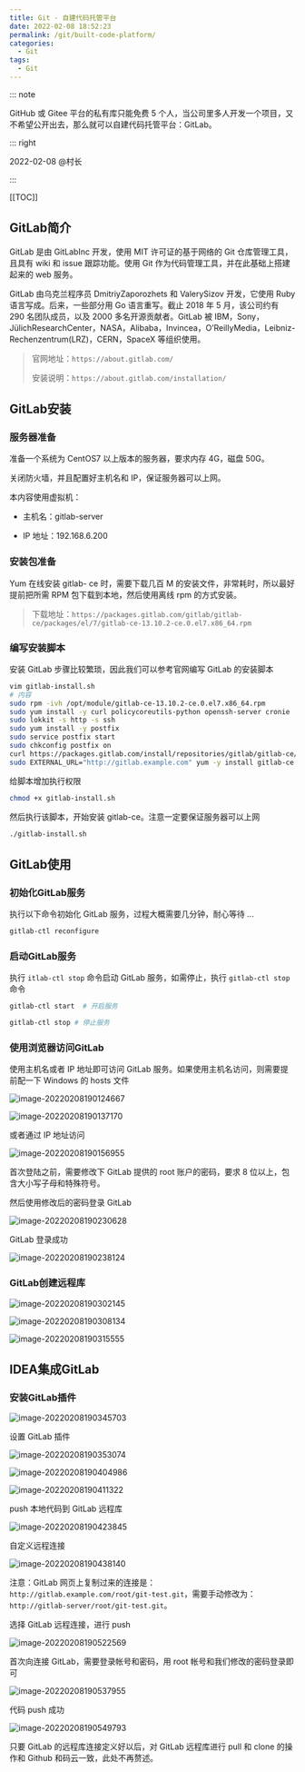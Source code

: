 ```yaml
---
title: Git - 自建代码托管平台
date: 2022-02-08 18:52:23
permalink: /git/built-code-platform/
categories: 
  - Git
tags: 
  - Git
---
```


::: note

GitHub 或 Gitee 平台的私有库只能免费 5 个人，当公司里多人开发一个项目，又不希望公开出去，那么就可以自建代码托管平台：GitLab。

::: right

2022-02-08 @村长

:::

[[TOC]]



## GitLab简介

GitLab 是由 GitLabInc 开发，使用 MIT 许可证的基于网络的 Git 仓库管理工具，且具有 wiki 和 issue 跟踪功能。使用 Git 作为代码管理工具，并在此基础上搭建起来的 web 服务。

GitLab 由乌克兰程序员 DmitriyZaporozhets 和 ValerySizov 开发，它使用 Ruby 语言写成。后来，一些部分用 Go 语言重写。截止 2018 年 5 月，该公司约有 290 名团队成员，以及 2000 多名开源贡献者。GitLab 被 IBM，Sony，JülichResearchCenter，NASA，Alibaba，Invincea，O’ReillyMedia，Leibniz-Rechenzentrum(LRZ)，CERN，SpaceX 等组织使用。

> 官网地址：`https://about.gitlab.com/`
>
> 安装说明：`https://about.gitlab.com/installation/`

## GitLab安装

### 服务器准备

准备一个系统为 CentOS7 以上版本的服务器，要求内存 4G，磁盘 50G。

关闭防火墙，并且配置好主机名和 IP，保证服务器可以上网。

本内容使用虚拟机：

- 主机名：gitlab-server

- IP 地址：192.168.6.200

### 安装包准备

Yum 在线安装 gitlab- ce 时，需要下载几百 M 的安装文件，非常耗时，所以最好提前把所需 RPM 包下载到本地，然后使用离线 rpm 的方式安装。

> 下载地址：`https://packages.gitlab.com/gitlab/gitlab-ce/packages/el/7/gitlab-ce-13.10.2-ce.0.el7.x86_64.rpm`

### 编写安装脚本

安装 GitLab 步骤比较繁琐，因此我们可以参考官网编写 GitLab 的安装脚本

```sh
vim gitlab-install.sh
# 内容
sudo rpm -ivh /opt/module/gitlab-ce-13.10.2-ce.0.el7.x86_64.rpm
sudo yum install -y curl policycoreutils-python openssh-server cronie
sudo lokkit -s http -s ssh
sudo yum install -y postfix
sudo service postfix start
sudo chkconfig postfix on
curl https://packages.gitlab.com/install/repositories/gitlab/gitlab-ce/script.rpm.sh | sudo bash
sudo EXTERNAL_URL="http://gitlab.example.com" yum -y install gitlab-ce
```

给脚本增加执行权限

```sh
chmod +x gitlab-install.sh
```

然后执行该脚本，开始安装 gitlab-ce。注意一定要保证服务器可以上网

```sh
./gitlab-install.sh
```

## GitLab使用

### 初始化GitLab服务

执行以下命令初始化 GitLab 服务，过程大概需要几分钟，耐心等待 ...

```sh
gitlab-ctl reconfigure
```

### 启动GitLab服务

执行 `itlab-ctl stop` 命令启动 GitLab 服务，如需停止，执行 `gitlab-ctl stop` 命令

```sh
gitlab-ctl start  # 开启服务

gitlab-ctl stop # 停止服务
```

### 使用浏览器访问GitLab

使用主机名或者 IP 地址即可访问 GitLab 服务。如果使用主机名访问，则需要提前配一下 Windows 的 hosts 文件

![image-20220208190124667](https://cdn.jsdelivr.net/gh/Kele-Bingtang/static/img/git/20220208190130.png)

![image-20220208190137170](https://cdn.jsdelivr.net/gh/Kele-Bingtang/static/img/git/20220208190138.png)

或者通过 IP 地址访问

![image-20220208190156955](https://cdn.jsdelivr.net/gh/Kele-Bingtang/static/img/git/20220208190157.png)

首次登陆之前，需要修改下 GitLab 提供的 root 账户的密码，要求 8 位以上，包含大小写子母和特殊符号。

然后使用修改后的密码登录 GitLab

![image-20220208190230628](https://cdn.jsdelivr.net/gh/Kele-Bingtang/static/img/git/20220208190231.png)

GitLab 登录成功

![image-20220208190238124](https://cdn.jsdelivr.net/gh/Kele-Bingtang/static/img/git/20220208190238.png)

### GitLab创建远程库

![image-20220208190302145](https://cdn.jsdelivr.net/gh/Kele-Bingtang/static/img/git/20220208190302.png)

![image-20220208190308134](https://cdn.jsdelivr.net/gh/Kele-Bingtang/static/img/git/20220208190309.png)

![image-20220208190315555](https://cdn.jsdelivr.net/gh/Kele-Bingtang/static/img/git/20220208190316.png)



## IDEA集成GitLab

### 安装GitLab插件

![image-20220208190345703](https://cdn.jsdelivr.net/gh/Kele-Bingtang/static/img/git/20220208190346.png)

设置 GitLab 插件

![image-20220208190353074](https://cdn.jsdelivr.net/gh/Kele-Bingtang/static/img/git/20220208190353.png)

![image-20220208190404986](https://cdn.jsdelivr.net/gh/Kele-Bingtang/static/img/git/20220208190405.png)

![image-20220208190411322](https://cdn.jsdelivr.net/gh/Kele-Bingtang/static/img/git/20220208190412.png)

push 本地代码到 GitLab 远程库

![image-20220208190423845](https://cdn.jsdelivr.net/gh/Kele-Bingtang/static/img/git/20220208190424.png)

自定义远程连接

![image-20220208190438140](https://cdn.jsdelivr.net/gh/Kele-Bingtang/static/img/git/20220208190439.png)

注意：GitLab 网页上复制过来的连接是：`http://gitlab.example.com/root/git-test.git`，需要手动修改为：`http://gitlab-server/root/git-test.git`。

选择 GitLab 远程连接，进行 push

![image-20220208190522569](https://cdn.jsdelivr.net/gh/Kele-Bingtang/static/img/git/20220208190523.png)

首次向连接 GitLab，需要登录帐号和密码，用 root 帐号和我们修改的密码登录即可

![image-20220208190537955](https://cdn.jsdelivr.net/gh/Kele-Bingtang/static/img/git/20220208190539.png)

代码 push 成功

![image-20220208190549793](https://cdn.jsdelivr.net/gh/Kele-Bingtang/static/img/git/20220208190550.png)

只要 GitLab 的远程库连接定义好以后，对 GitLab 远程库进行 pull 和 clone 的操作和 Github 和码云一致，此处不再赘述。
